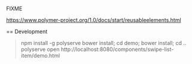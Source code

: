 FIXME

https://www.polymer-project.org/1.0/docs/start/reusableelements.html

== Development

> npm install -g polyserve
> bower install; cd demo; bower install; cd ..
> polyserve
> open http://localhost:8080/components/swipe-list-item/demo.html
